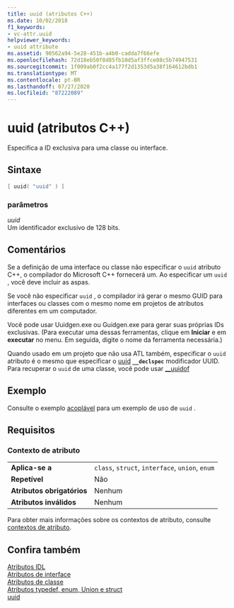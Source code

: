 ```yaml
---
title: uuid (atributos C++)
ms.date: 10/02/2018
f1_keywords:
- vc-attr.uuid
helpviewer_keywords:
- uuid attribute
ms.assetid: 90562a94-5e28-451b-a4b0-cadda7f66efe
ms.openlocfilehash: 72d18eb50f8d85fb10d5af3ffce08c5b74947531
ms.sourcegitcommit: 1f009ab0f2cc4a177f2d1353d5a38f164612bdb1
ms.translationtype: MT
ms.contentlocale: pt-BR
ms.lasthandoff: 07/27/2020
ms.locfileid: "87222089"
---
```

# <a name="uuid-c-attributes"></a>uuid (atributos C++)

Especifica a ID exclusiva para uma classe ou interface.

## <a name="syntax"></a>Sintaxe

```cpp
[ uuid( "uuid" ) ]
```

### <a name="parameters"></a>parâmetros

*uuid*<br/>
Um identificador exclusivo de 128 bits.

## <a name="remarks"></a>Comentários

Se a definição de uma interface ou classe não especificar o `uuid` atributo C++, o compilador do Microsoft C++ fornecerá um. Ao especificar um `uuid` , você deve incluir as aspas.

Se você não especificar `uuid` , o compilador irá gerar o mesmo GUID para interfaces ou classes com o mesmo nome em projetos de atributos diferentes em um computador.

Você pode usar Uuidgen.exe ou Guidgen.exe para gerar suas próprias IDs exclusivas. (Para executar uma dessas ferramentas, clique em **Iniciar** e em **executar** no menu. Em seguida, digite o nome da ferramenta necessária.)

Quando usado em um projeto que não usa ATL também, especificar o `uuid` atributo é o mesmo que especificar o [uuid](../../cpp/uuid-cpp.md) **`__declspec`** modificador UUID. Para recuperar o `uuid` de uma classe, você pode usar [__uuidof](../../cpp/uuidof-operator.md)

## <a name="example"></a>Exemplo

Consulte o exemplo [acoplável](bindable.md) para um exemplo de uso de `uuid` .

## <a name="requirements"></a>Requisitos

### <a name="attribute-context"></a>Contexto de atributo

|||
|-|-|
|**Aplica-se a**|`class`, `struct`, `interface`, `union`, `enum`|
|**Repetível**|Não|
|**Atributos obrigatórios**|Nenhum|
|**Atributos inválidos**|Nenhum|

Para obter mais informações sobre os contextos de atributo, consulte [contextos de atributo](cpp-attributes-com-net.md#contexts).

## <a name="see-also"></a>Confira também

[Atributos IDL](idl-attributes.md)<br/>
[Atributos de interface](interface-attributes.md)<br/>
[Atributos de classe](class-attributes.md)<br/>
[Atributos typedef, enum, Union e struct](typedef-enum-union-and-struct-attributes.md)<br/>
[uuid](/windows/win32/Midl/uuid)
